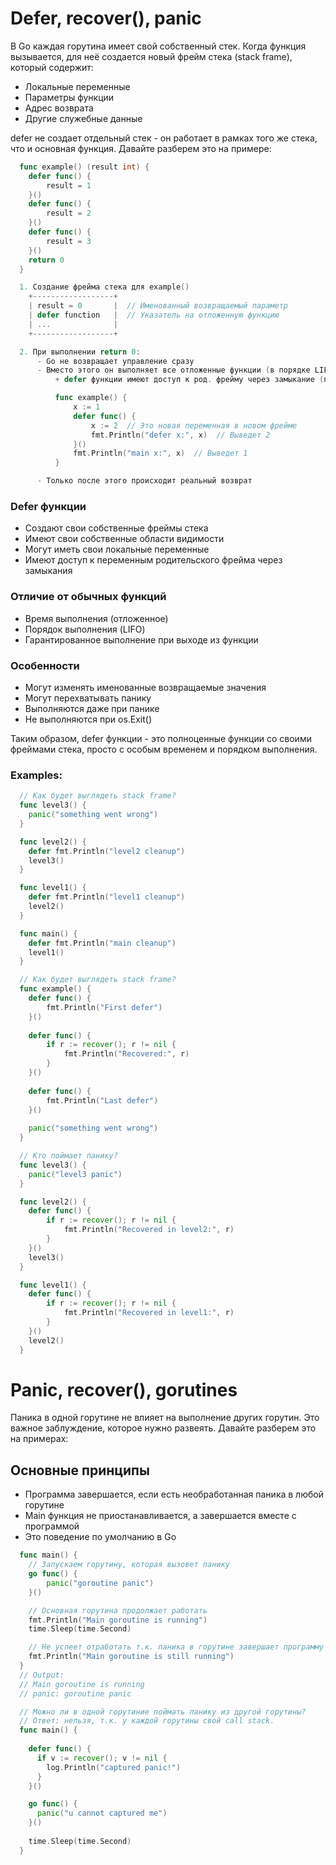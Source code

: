 # Defer, recover(), panic

В Go каждая горутина имеет свой собственный стек. Когда функция вызывается, для неё создается новый фрейм стека (stack frame), который содержит:
  
  - Локальные переменные
  - Параметры функции
  - Адрес возврата
  - Другие служебные данные

defer не создает отдельный стек - он работает в рамках того же стека, что и основная функция. Давайте разберем это на примере:

```go 
  func example() (result int) {
    defer func() {
        result = 1
    }()
    defer func() {
        result = 2
    }()
    defer func() {
        result = 3
    }()
    return 0
  }

  1. Создание фрейма стека для example()
    +------------------+
    | result = 0       |  // Именованный возвращаемый параметр
    | defer function   |  // Указатель на отложенную функцию
    | ...              |
    +------------------+

  2. При выполнении return 0:
      - Go не возвращает управление сразу
      - Вместо этого он выполняет все отложенные функции (в порядке LIFO 3 -> 2 -> 1 (result = 1))
          + defer функции имеют доступ к род. фрейму через замыкание (поэтому могут изменять значения во фрейме и перехватывать панику).

          func example() {
              x := 1
              defer func() {
                  x := 2  // Это новая переменная в новом фрейме
                  fmt.Println("defer x:", x)  // Выведет 2
              }()
              fmt.Println("main x:", x)  // Выведет 1
          }

      - Только после этого происходит реальный возврат
```

### Defer функции

- Создают свои собственные фреймы стека
- Имеют свои собственные области видимости
- Могут иметь свои локальные переменные
- Имеют доступ к переменным родительского фрейма через замыкания

### Отличие от обычных функций
- Время выполнения (отложенное)
- Порядок выполнения (LIFO)
- Гарантированное выполнение при выходе из функции

### Особенности
- Могут изменять именованные возвращаемые значения
- Могут перехватывать панику
- Выполняются даже при панике
- Не выполняются при os.Exit()

Таким образом, defer функции - это полноценные функции со своими фреймами стека, просто с особым временем и порядком выполнения.


### Examples:

```go
  // Как будет выглядеть stack frame?
  func level3() {
    panic("something went wrong")
  }

  func level2() {
    defer fmt.Println("level2 cleanup")
    level3()
  }

  func level1() {
    defer fmt.Println("level1 cleanup")
    level2()
  }

  func main() {
    defer fmt.Println("main cleanup")
    level1()
  }

  // Как будет выглядеть stack frame?
  func example() {
    defer func() {
        fmt.Println("First defer")
    }()
    
    defer func() {
        if r := recover(); r != nil {
            fmt.Println("Recovered:", r)
        }
    }()
    
    defer func() {
        fmt.Println("Last defer")
    }()
    
    panic("something went wrong")
  }

  // Кто поймает панику?
  func level3() {
    panic("level3 panic")
  }

  func level2() {
    defer func() {
        if r := recover(); r != nil {
            fmt.Println("Recovered in level2:", r)
        }
    }()
    level3()
  }

  func level1() {
    defer func() {
        if r := recover(); r != nil {
            fmt.Println("Recovered in level1:", r)
        }
    }()
    level2()
  }
```

# Panic, recover(), gorutines

Паника в одной горутине не влияет на выполнение других горутин. Это важное заблуждение, которое нужно развеять. Давайте разберем это на примерах:

## Основные принципы
- Программа завершается, если есть необработанная паника в любой горутине
- Main функция не приостанавливается, а завершается вместе с программой  
- Это поведение по умолчанию в Go

```go
  func main() {
    // Запускаем горутину, которая вызовет панику
    go func() {
        panic("goroutine panic")
    }()

    // Основная горутина продолжает работать
    fmt.Println("Main goroutine is running")
    time.Sleep(time.Second)

    // Не успеет отработать т.к. паника в горутине завершает программу в целом, а не main gorutine. 
    fmt.Println("Main goroutine is still running") 
  }
  // Output:
  // Main goroutine is running
  // panic: goroutine panic

  // Можно ли в одной горутиние поймать панику из другой горутины?
  // Ответ: нельзя, т.к. у каждой горутины свой call stack.
  func main() {
    
    defer func() {
      if v := recover(); v != nil {
        log.Println("captured panic!")
      }
    }()

    go func() {
      panic("u cannot captured me")
    }()
    
    time.Sleep(time.Second)
  }
```